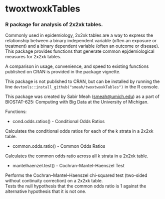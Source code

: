 # twoxtwoxkTables

### R package for analysis of 2x2xk tables.  

Commonly used in epidemiology, 2x2xk tables are a way to express the relationship between a binary independent variable (often an exposure or treatment) and a binary dependent variable (often an outcome or disease).
This package provides functions that generate common epjdemiological measures for 2x2xk tables.  

A comparison in usage, convenience, and speed to existing functions published on CRAN is provided in the package vignette.

This package is not published to CRAN, but can be installed by running the line `devtools::install_github("smeah/twoxtwoxkTables")` in the R console.

This package was created by Sabir Meah (smeah@umich.edu) as a part of BIOSTAT-625: Computing with Big Data at the University of Michigan.

Functions:

* cond.odds.ratios() - Conditional Odds Ratios

Calculates the conditional odds ratios for each of the k strata in a 2x2xk table.

* common.odds.ratio() - Common Odds Ratios

Calculates the common odds ratio across all k strata in a 2x2xk table.

* mantelhaenzel.test() - Cochran–Mantel–Haenszel Test

Performs the Cochran–Mantel–Haenszel chi-squared test (two-sided without continuity correction) on a 2x2xk table.  
Tests the null hypothesis that the common odds ratio is 1 against the alternative hypothesis that it is not one.
